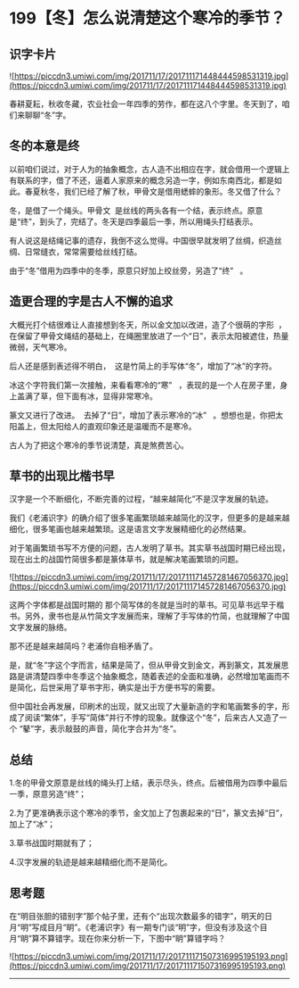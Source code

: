 # 199【冬】怎么说清楚这个寒冷的季节？

## 识字卡片

![https://piccdn3.umiwi.com/img/201711/17/201711171448444598531319.jpg](https://piccdn3.umiwi.com/img/201711/17/201711171448444598531319.jpg)

春耕夏耘，秋收冬藏，农业社会一年四季的劳作，都在这八个字里。冬天到了，咱们来聊聊“冬”字。

## 冬的本意是终

以前咱们说过，对于人为的抽象概念，古人造不出相应在字，就会借用一个逻辑上有联系的字，借了不还，逼着人家原来的概念另造一字，例如东南西北，都是如此。春夏秋冬，我们已经了解了秋，甲骨文是借用蟋蟀的象形。冬又借了什么？

冬，是借了一个绳头。甲骨文  是丝线的两头各有一个结，表示终点。原意是“终”，到头了，完结了。冬天是四季最后一季，所以用绳头打结表示。

有人说这是结绳记事的遗存，我倒不这么觉得。中国很早就发明了丝绸，织造丝绸、日常缝衣，常常需要给丝线打结。

由于“冬”借用为四季中的冬季，原意只好加上绞丝旁，另造了“终”   。

## 造更合理的字是古人不懈的追求

大概光打个结很难让人直接想到冬天，所以金文加以改进，造了个很萌的字形  ，在保留了甲骨文绳结的基础上，在绳圈里放进了一个“日”，表示太阳被遮住，热量微弱，天气寒冷。

后人还是感到表述得不明白，  这是竹简上的手写体“冬”，增加了“冰”的字符。

冰这个字符我们第一次接触，来看看寒冷的“寒”   ，表现的是一个人在房子里，身上盖满了草，但下面有冰，显得非常寒冷。

篆文又进行了改进。  去掉了“日”，增加了表示寒冷的“冰”   。想想也是，你把太阳盖上，但太阳给人的直观印象还是温暖而不是寒冷。

古人为了把这个寒冷的季节说清楚，真是煞费苦心。

## 草书的出现比楷书早

汉字是一个不断细化，不断完善的过程，“越来越简化”不是汉字发展的轨迹。

我们《老浦识字》的确介绍了很多笔画繁琐越来越简化的汉字，但更多的是越来越细化，很多笔画也越来越繁琐。这是语言文字发展精细化的必然结果。

对于笔画繁琐书写不方便的问题，古人发明了草书。其实草书战国时期已经出现，现在出土的战国竹简很多都是篆体草书，就是解决笔画繁琐的问题。

![https://piccdn3.umiwi.com/img/201711/17/201711171457281467056370.jpg](https://piccdn3.umiwi.com/img/201711/17/201711171457281467056370.jpg)

这两个字体都是战国时期的 那个简写体的冬就是当时的草书。可见草书远早于楷书。另外，隶书也是从竹简文字发展而来，理解了手写体的竹简，也就理解了中国文字发展的脉络。

那不还是越来越简吗？老浦你自相矛盾了。

是，就“冬”字这个字而言，结果是简了，但从甲骨文到金文，再到篆文，其发展思路是讲清楚四季中冬季这个抽象概念，随着表述的全面和准确，必然增加笔画而不是简化，后世采用了草书字形，确实是出于方便书写的需要。

但中国社会再发展，印刷术的出现，就又出现了大量新造的字和笔画繁多的字，形成了阅读“繁体”，手写“简体”并行不悖的现象。就像这个“冬”，后来古人又造了一个 “鼕”字，表示敲鼓的声音，简化字合并为“冬”。

## 总结

1.冬的甲骨文原意是丝线的绳头打上结，表示尽头，终点。后被借用为四季中最后一季，原意另造“终”；

2.为了更准确表示这个寒冷的季节，金文加上了包裹起来的“日”，篆文去掉“日”，加上了“冰”；

3.草书战国时期就有了；

4.汉字发展的轨迹是越来越精细化而不是简化。

## 思考题

在“明目张胆的错别字”那个帖子里，还有个“出现次数最多的错字”，明天的日月“明”写成目月“眀”。《老浦识字》有一期专门谈“明”字，但没有涉及这个目月“眀”算不算错字。现在你来分析一下，下图中“眀”算错字吗？

![https://piccdn3.umiwi.com/img/201711/17/201711171507316995195193.png](https://piccdn3.umiwi.com/img/201711/17/201711171507316995195193.png)

---
